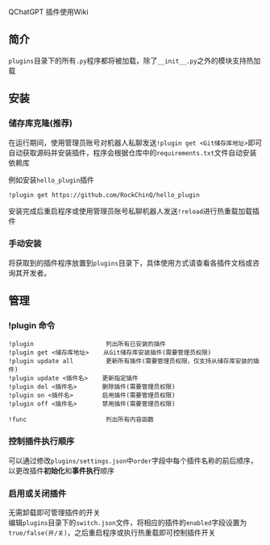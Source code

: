 QChatGPT 插件使用Wiki

## 简介

`plugins`目录下的所有`.py`程序都将被加载，除了`__init__.py`之外的模块支持热加载

## 安装

### 储存库克隆(推荐)

在运行期间，使用管理员账号对机器人私聊发送`!plugin get <Git储存库地址>`即可自动获取源码并安装插件，程序会根据仓库中的`requirements.txt`文件自动安装依赖库  

例如安装`hello_plugin`插件
```
!plugin get https://github.com/RockChinQ/hello_plugin
```

安装完成后重启程序或使用管理员账号私聊机器人发送`!reload`进行热重载加载插件

### 手动安装

将获取到的插件程序放置到`plugins`目录下，具体使用方式请查看各插件文档或咨询其开发者。

## 管理

### !plugin 命令

```
!plugin                    列出所有已安装的插件
!plugin get <储存库地址>    从Git储存库安装插件(需要管理员权限)
!plugin update all         更新所有插件(需要管理员权限，仅支持从储存库安装的插件)
!plugin update <插件名>    更新指定插件
!plugin del <插件名>       删除插件(需要管理员权限)
!plugin on <插件名>        启用插件(需要管理员权限)
!plugin off <插件名>       禁用插件(需要管理员权限)

!func                      列出所有内容函数
```

### 控制插件执行顺序

可以通过修改`plugins/settings.json`中`order`字段中每个插件名称的前后顺序，以更改插件**初始化**和**事件执行**顺序

### 启用或关闭插件

无需卸载即可管理插件的开关  
编辑`plugins`目录下的`switch.json`文件，将相应的插件的`enabled`字段设置为`true/false(开/关)`，之后重启程序或执行热重载即可控制插件开关